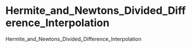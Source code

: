 # Hermite_and_Newtons_Divided_Difference_Interpolation
Hermite_and_Newtons_Divided_Difference_Interpolation
